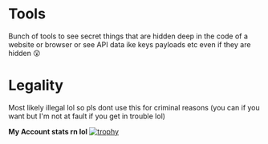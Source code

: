 # Tools
Bunch of tools to see secret things that are hidden deep in the code of a website or browser or see API data ike keys payloads etc even if they are hidden 😲

# Legality
Most likely illegal lol so pls dont use this for criminal reasons (you can if you want but I'm not at fault if you get in trouble lol)

**My Account stats rn lol**
[![trophy](https://github-profile-trophy.vercel.app/?username=Lechevalier999)](https://github.com/ryo-ma/github-profile-trophy)
